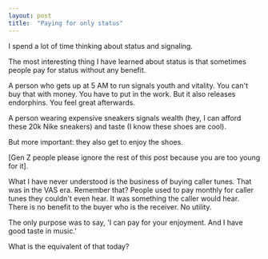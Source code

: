 ```yaml
---
layout: post
title:  "Paying for only status"
---
```


I spend a lot of time thinking about status and signaling.

The most interesting thing I have learned about status is that sometimes people pay for status without any benefit.

A person who gets up at 5 AM to run signals youth and vitality. You can't buy that with money. You have to put in the work. But it also releases endorphins. You feel great afterwards.

A person wearing expensive sneakers signals wealth (hey, I can afford these 20k Nike sneakers) and taste (I know these shoes are cool).

But more important: they also get to enjoy the shoes.

[Gen Z people please ignore the rest of this post because you are too young for it].

What I have never understood is the business of buying caller tunes. That was in the VAS era. Remember that? People used to pay monthly for caller tunes they couldn't even hear. It was something the caller would hear. There is no benefit to the buyer who is the receiver. No utility.

The only purpose was to say, 'I can pay for your enjoyment. And I have good taste in music.'

What is the equivalent of that today?
